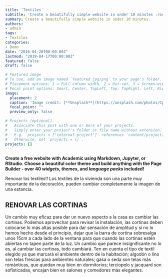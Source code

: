 ```yaml
---
title: 'Textiles'
subtitle: 'Create a beautifully simple website in under 10 minutes :rocket:'
summary: Create a beautifully simple website in under 10 minutes.
authors:
- admin
tags:
- Textiles
categories:
- Demo
date: "2016-04-20T00:00:00Z"
lastmod: "2019-04-17T00:00:00Z"
featured: false
draft: false

# Featured image
# To use, add an image named `featured.jpg/png` to your page's folder.
# Placement options: 1 = Full column width, 2 = Out-set, 3 = Screen-width
# Focal point options: Smart, Center, TopLeft, Top, TopRight, Left, Right, BottomLeft, Bottom, BottomRight
image:
  placement: 2
  caption: 'Image credit: [**Unsplash**](https://unsplash.com/photos/CpkOjOcXdUY)'
  focal_point: ""
  preview_only: false

# Projects (optional).
#   Associate this post with one or more of your projects.
#   Simply enter your project's folder or file name without extension.
#   E.g. `projects = ["internal-project"]` references `content/project/deep-learning/index.md`.
#   Otherwise, set `projects = []`.
projects: []
---
```


**Create a free website with Academic using Markdown, Jupyter, or RStudio. Choose a beautiful color theme and build anything with the Page Builder - over 40 _widgets_, _themes_, and _language packs_ included!**

Renovar los textiles!!
Los textiles de la vivienda son una parte muy importante de la decoración,
pueden cambiar completamente la imagen de una estancia.

## **RENOVAR LAS CORTINAS** 

Un cambio muy eficaz para dar un nuevo aspecto a la casa es cambiar las cortinas.
Podemos aprovechar para revisar la instalación, las cortinas deben colocarse lo más
altas posible para dar sensación de amplitud y si no lo hemos hecho desde el principio,
dejar que la barra de cortina sobresalga unos 15cm a cada lado de la
ventana
para que cuando las cortinas estén abiertas no tapen parte de la luz. Un
cambio que parece insignificante no lo es, al cambiar las cortinas, todo
cambiará.
Ten en cuenta el tipo de textil elegido ya que marcará el ambiente dentro de
la habitación; algodón o lino son telas frescas para ambientes naturales;
gasa o seda son telas más románticas, que quedan muy bien en dormitorios;
terciopelo y jacquard son sofisticadas, encajan bien en salones y comedores
más elegantes.
